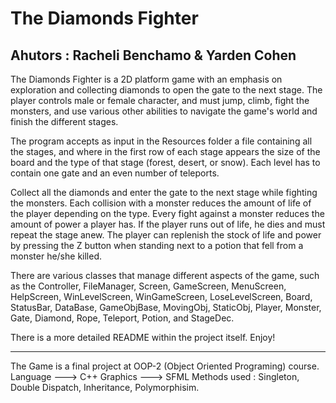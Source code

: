 # The Diamonds Fighter

## Ahutors : Racheli Benchamo & Yarden Cohen

The Diamonds Fighter is a 2D platform game with an emphasis on exploration and collecting
diamonds to open the gate to the next stage. The player controls male or female character,
and must jump, climb, fight the monsters, and use various other abilities to navigate the
game's world and finish the different stages.

The program accepts as input in the Resources folder a file containing all the stages, and
where in the first row of each stage appears the size of the board and the type of that stage
(forest, desert, or snow). Each level has to contain one gate and an even number of teleports.

Collect all the diamonds and enter the gate to the next stage while fighting the monsters.
Each collision with a monster reduces the amount of life of the player depending on the type.
Every fight against a monster reduces the amount of power a player has. If the player runs out
of life, he dies and must repeat the stage anew. The player can replenish the stock of life
and power by pressing the Z button when standing next to a potion that fell from a monster he/she killed.

There are various classes that manage different aspects of the game, such as the Controller,
FileManager, Screen, GameScreen, MenuScreen, HelpScreen, WinLevelScreen, WinGameScreen,
LoseLevelScreen, Board, StatusBar, DataBase, GameObjBase, MovingObj, StaticObj, Player,
Monster, Gate, Diamond, Rope, Teleport, Potion, and StageDec.

There is a more detailed README within the project itself.
Enjoy!

----------------------------------------------------------------------------------------

The Game is a final project at OOP-2 (Object Oriented Programing) course.
Language ---> C++ Graphics ---> SFML Methods used : Singleton, Double Dispatch, Inheritance, Polymorphisim.
